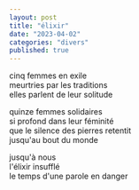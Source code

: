 ```yaml
---
layout: post
title: "élixir"
date: "2023-04-02"
categories: "divers"
published: true
---
```


cinq femmes en exile  
meurtries par les traditions  
elles parlent de leur solitude  

quinze femmes solidaires  
si profond dans leur féminité  
que le silence des pierres retentit  
jusqu'au bout du monde  

jusqu'à nous  
l'élixir insufflé  
le temps d'une parole en danger  
